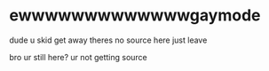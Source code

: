 # ewwwwwwwwwwwwwgaymode
dude u skid get away theres no source here
just leave





























bro ur still here? ur not getting source
